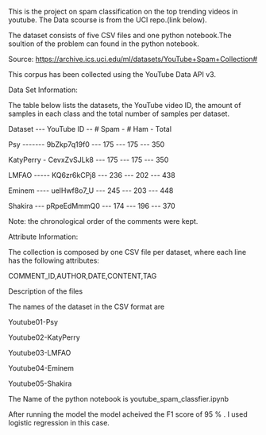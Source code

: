 This is the project on spam classification on the top trending videos in youtube. The Data scourse is from the UCI repo.(link below). 

The dataset consists of five CSV files and one python notebook.The soultion of the problem can found in the python notebook. 

Source: https://archive.ics.uci.edu/ml/datasets/YouTube+Spam+Collection#

This corpus has been collected using the YouTube Data API v3.

Data Set Information:

The table below lists the datasets, the YouTube video ID, the amount of samples in each class and the total number of samples per dataset. 

Dataset --- YouTube ID -- # Spam - # Ham - Total 

Psy ------- 9bZkp7q19f0 --- 175 --- 175 --- 350 

KatyPerry - CevxZvSJLk8 --- 175 --- 175 --- 350 

LMFAO ----- KQ6zr6kCPj8 --- 236 --- 202 --- 438 

Eminem ---- uelHwf8o7_U --- 245 --- 203 --- 448 

Shakira --- pRpeEdMmmQ0 --- 174 --- 196 --- 370 

Note: the chronological order of the comments were kept. 


Attribute Information:

The collection is composed by one CSV file per dataset, where each line has the following attributes: 

COMMENT_ID,AUTHOR,DATE,CONTENT,TAG 


Description of the files 

The names of the dataset in the CSV format are 

Youtube01-Psy

Youtube02-KatyPerry

Youtube03-LMFAO

Youtube04-Eminem

Youtube05-Shakira


The Name of the python notebook is youtube_spam_classfier.ipynb


After running the model the model acheived the F1 score of 95 % . I used logistic regression in this case.
